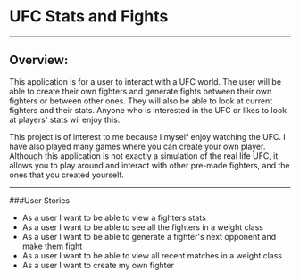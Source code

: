 # UFC Stats and Fights

---

## Overview:

This application is for a user to interact with a UFC world. The user will be able to create their own fighters
and generate fights between their own fighters or between other ones. They will also be able to look at current fighters 
and their stats. Anyone who is interested in the UFC or likes to look at players' stats wil enjoy this.

This project is of interest to me because I myself enjoy watching the UFC. I have also played many games where you can
create your own player. Although this application is not exactly a simulation of the real life UFC, it allows you to 
play around and interact with other pre-made fighters, and the ones that you created yourself.

---

###User Stories
- As a user I want to be able to view a fighters stats
- As a user I want to be able to see all the fighters in a weight class
- As a user I want to be able to generate a fighter's next opponent and make them fight
- As a user I want to be able to view all recent matches in a weight class
- As a user I want to create my own fighter








